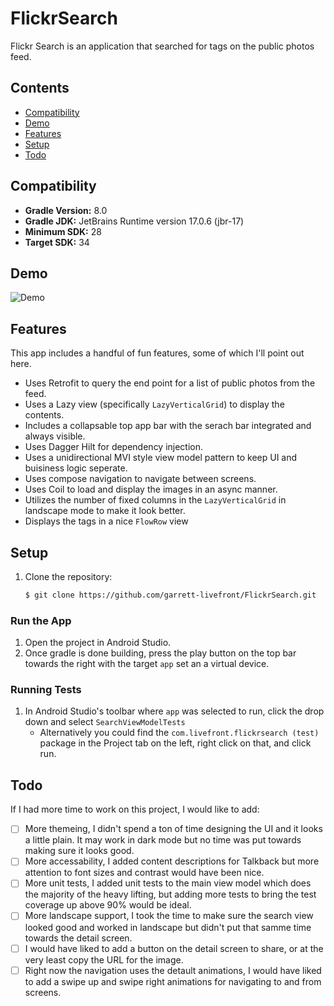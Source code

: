 # FlickrSearch

Flickr Search is an application that searched for tags on the public photos feed.

## Contents

- [Compatibility](#compatibility)
- [Demo](#demo)
- [Features](#features)
- [Setup](#setup)
- [Todo](#todo)

## Compatibility

- **Gradle Version:** 8.0
- **Gradle JDK:** JetBrains Runtime version 17.0.6 (jbr-17)
- **Minimum SDK:** 28
- **Target SDK:** 34

## Demo

![Demo](demo.gif)

## Features

This app includes a handful of fun features, some of which I'll point out here.
- Uses Retrofit to query the end point for a list of public photos from the feed.
- Uses a Lazy view (specifically `LazyVerticalGrid`) to display the contents.
- Includes a collapsable top app bar with the serach bar integrated and always visible. 
- Uses Dagger Hilt for dependency injection.
- Uses a unidirectional MVI style view model pattern to keep UI and buisiness logic seperate.
- Uses compose navigation to navigate between screens.
- Uses Coil to load and display the images in an async manner.
- Utilizes the number of fixed columns in the `LazyVerticalGrid` in landscape mode to make it look better.
- Displays the tags in a nice `FlowRow` view

## Setup

1. Clone the repository:

    ```sh
    $ git clone https://github.com/garrett-livefront/FlickrSearch.git
    ```

### Run the App

1. Open the project in Android Studio.
2. Once gradle is done building, press the play button on the top bar towards the right with the target `app` set an a virtual device.

### Running Tests

1. In Android Studio's toolbar where `app` was selected to run, click the drop down and select `SearchViewModelTests`
	- Alternatively you could find the `com.livefront.flickrsearch (test)` package in the Project tab on the left, right click on that, and click run.

## Todo

If I had more time to work on this project, I would like to add:
- [ ] More themeing, I didn't spend a ton of time designing the UI and it looks a little plain. It may work in dark mode but no time was put towards making sure it looks good.
- [ ] More accessability, I added content descriptions for Talkback but more attention to font sizes and contrast would have been nice.
- [ ] More unit tests, I added unit tests to the main view model which does the majority of the heavy lifting, but adding more tests to bring the test coverage up above 90% would be ideal.
- [ ] More landscape support, I took the time to make sure the search view looked good and worked in landscape but didn't put that samme time towards the detail screen.
- [ ] I would have liked to add a button on the detail screen to share, or at the very least copy the URL for the image.
- [ ] Right now the navigation uses the detault animations, I would have liked to add a swipe up and swipe right animations for navigating to and from screens.
